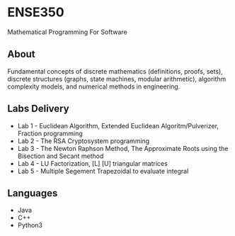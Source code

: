 # ENSE350
Mathematical Programming For Software

## About
Fundamental concepts of discrete mathematics (definitions, proofs, sets), discrete structures (graphs, state machines, modular arithmetic), algorithm complexity models, and numerical methods in engineering.

## Labs Delivery
- Lab 1 - Euclidean Algorithm, Extended Euclidean Algoritm/Pulverizer, Fraction programming
- Lab 2 - The RSA Cryptosystem programming
- Lab 3 - The Newton Raphson Method, The Approximate Roots using the Bisection and Secant method
- Lab 4 - LU Factorization, [L] [U] triangular matrices
- Lab 5 - Multiple Segement Trapezoidal to evaluate integral

## Languages
- Java
- C++
- Python3

